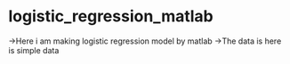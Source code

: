 # logistic_regression_matlab
->Here i am making logistic regression model by matlab 
->The data is here is simple data
